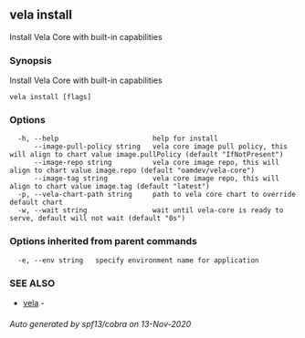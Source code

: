 ## vela install

Install Vela Core with built-in capabilities

### Synopsis

Install Vela Core with built-in capabilities

```
vela install [flags]
```

### Options

```
  -h, --help                       help for install
      --image-pull-policy string   vela core image pull policy, this will align to chart value image.pullPolicy (default "IfNotPresent")
      --image-repo string          vela core image repo, this will align to chart value image.repo (default "oamdev/vela-core")
      --image-tag string           vela core image repo, this will align to chart value image.tag (default "latest")
  -p, --vela-chart-path string     path to vela core chart to override default chart
  -w, --wait string                wait until vela-core is ready to serve, default will not wait (default "0s")
```

### Options inherited from parent commands

```
  -e, --env string   specify environment name for application
```

### SEE ALSO

* [vela](vela.md)	 - 

###### Auto generated by spf13/cobra on 13-Nov-2020
